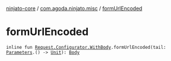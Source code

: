 [ninjato-core](../index.md) / [com.agoda.ninjato.misc](index.md) / [formUrlEncoded](./form-url-encoded.md)

# formUrlEncoded

`inline fun `[`Request.Configurator.WithBody`](../com.agoda.ninjato.http/-request/-configurator/-with-body/index.md)`.formUrlEncoded(tail: `[`Parameters`](../com.agoda.ninjato.http/-parameters/index.md)`.() -> `[`Unit`](https://kotlinlang.org/api/latest/jvm/stdlib/kotlin/-unit/index.html)`): `[`Body`](../com.agoda.ninjato.http/-body/index.md)